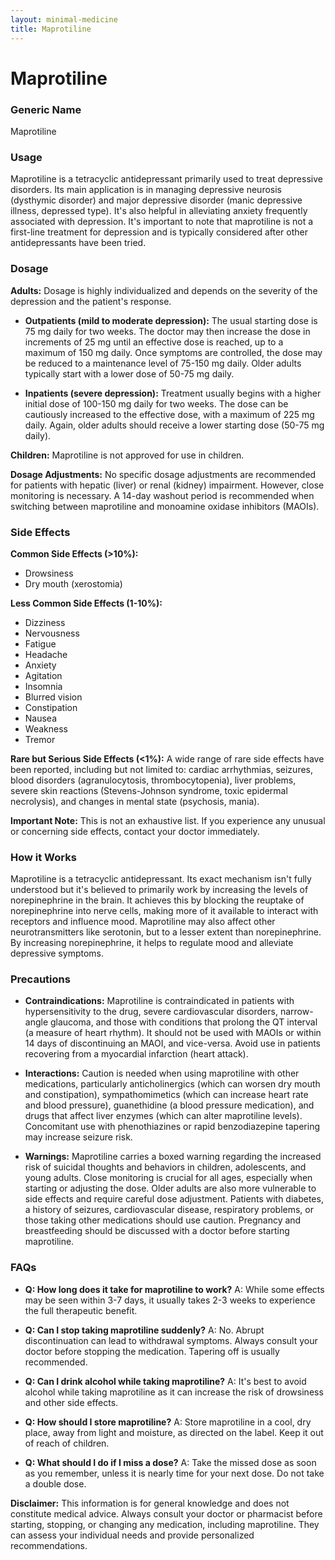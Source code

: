 ```yaml
---
layout: minimal-medicine
title: Maprotiline
---
```


# Maprotiline
### Generic Name
Maprotiline

### Usage
Maprotiline is a tetracyclic antidepressant primarily used to treat depressive disorders.  Its main application is in managing depressive neurosis (dysthymic disorder) and major depressive disorder (manic depressive illness, depressed type).  It's also helpful in alleviating anxiety frequently associated with depression.  It's important to note that maprotiline is not a first-line treatment for depression and is typically considered after other antidepressants have been tried.

### Dosage

**Adults:**  Dosage is highly individualized and depends on the severity of the depression and the patient's response.

* **Outpatients (mild to moderate depression):** The usual starting dose is 75 mg daily for two weeks. The doctor may then increase the dose in increments of 25 mg until an effective dose is reached, up to a maximum of 150 mg daily. Once symptoms are controlled, the dose may be reduced to a maintenance level of 75-150 mg daily.  Older adults typically start with a lower dose of 50-75 mg daily.

* **Inpatients (severe depression):**  Treatment usually begins with a higher initial dose of 100-150 mg daily for two weeks. The dose can be cautiously increased to the effective dose, with a maximum of 225 mg daily. Again, older adults should receive a lower starting dose (50-75 mg daily).

**Children:** Maprotiline is not approved for use in children.

**Dosage Adjustments:**  No specific dosage adjustments are recommended for patients with hepatic (liver) or renal (kidney) impairment. However, close monitoring is necessary.  A 14-day washout period is recommended when switching between maprotiline and monoamine oxidase inhibitors (MAOIs).


### Side Effects

**Common Side Effects (>10%):**

* Drowsiness
* Dry mouth (xerostomia)

**Less Common Side Effects (1-10%):**

* Dizziness
* Nervousness
* Fatigue
* Headache
* Anxiety
* Agitation
* Insomnia
* Blurred vision
* Constipation
* Nausea
* Weakness
* Tremor

**Rare but Serious Side Effects (<1%):**  A wide range of rare side effects have been reported, including but not limited to:  cardiac arrhythmias, seizures,  blood disorders (agranulocytosis, thrombocytopenia),  liver problems,  severe skin reactions (Stevens-Johnson syndrome, toxic epidermal necrolysis),  and changes in mental state (psychosis, mania).  

**Important Note:**  This is not an exhaustive list.  If you experience any unusual or concerning side effects, contact your doctor immediately.


### How it Works

Maprotiline is a tetracyclic antidepressant.  Its exact mechanism isn't fully understood but it's believed to primarily work by increasing the levels of norepinephrine in the brain. It achieves this by blocking the reuptake of norepinephrine into nerve cells, making more of it available to interact with receptors and influence mood.  Maprotiline may also affect other neurotransmitters like serotonin, but to a lesser extent than norepinephrine.  By increasing norepinephrine, it helps to regulate mood and alleviate depressive symptoms.

### Precautions

* **Contraindications:** Maprotiline is contraindicated in patients with hypersensitivity to the drug, severe cardiovascular disorders, narrow-angle glaucoma, and those with conditions that prolong the QT interval (a measure of heart rhythm). It should not be used with MAOIs or within 14 days of discontinuing an MAOI, and vice-versa. Avoid use in patients recovering from a myocardial infarction (heart attack).

* **Interactions:**  Caution is needed when using maprotiline with other medications, particularly anticholinergics (which can worsen dry mouth and constipation), sympathomimetics (which can increase heart rate and blood pressure), guanethidine (a blood pressure medication),  and drugs that affect liver enzymes (which can alter maprotiline levels). Concomitant use with phenothiazines or rapid benzodiazepine tapering may increase seizure risk.


* **Warnings:**  Maprotiline carries a boxed warning regarding the increased risk of suicidal thoughts and behaviors in children, adolescents, and young adults.  Close monitoring is crucial for all ages, especially when starting or adjusting the dose.  Older adults are also more vulnerable to side effects and require careful dose adjustment.  Patients with diabetes, a history of seizures, cardiovascular disease, respiratory problems, or those taking other medications should use caution.  Pregnancy and breastfeeding should be discussed with a doctor before starting maprotiline.

### FAQs

* **Q: How long does it take for maprotiline to work?** A: While some effects may be seen within 3-7 days, it usually takes 2-3 weeks to experience the full therapeutic benefit.

* **Q: Can I stop taking maprotiline suddenly?** A: No. Abrupt discontinuation can lead to withdrawal symptoms.  Always consult your doctor before stopping the medication.  Tapering off is usually recommended.

* **Q:  Can I drink alcohol while taking maprotiline?** A: It's best to avoid alcohol while taking maprotiline as it can increase the risk of drowsiness and other side effects.

* **Q: How should I store maprotiline?** A: Store maprotiline in a cool, dry place, away from light and moisture, as directed on the label. Keep it out of reach of children.

* **Q: What should I do if I miss a dose?** A: Take the missed dose as soon as you remember, unless it is nearly time for your next dose.  Do not take a double dose.


**Disclaimer:** This information is for general knowledge and does not constitute medical advice.  Always consult your doctor or pharmacist before starting, stopping, or changing any medication, including maprotiline.  They can assess your individual needs and provide personalized recommendations.
